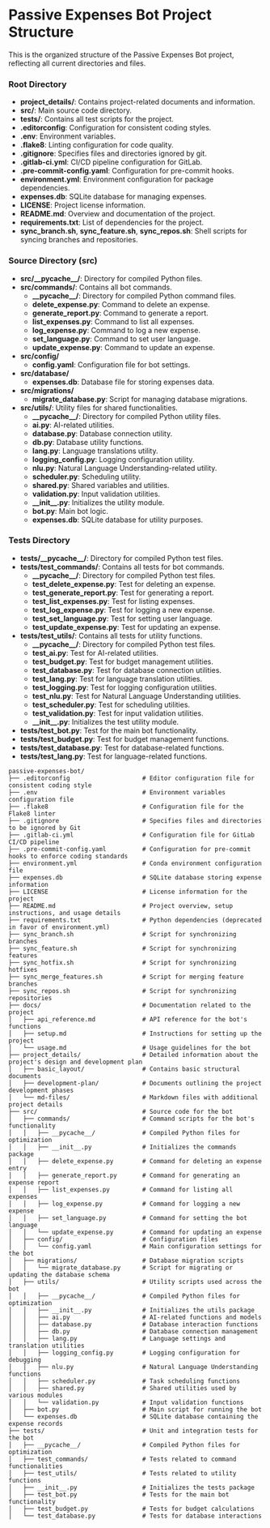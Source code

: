 # Passive Expenses Bot Project Structure

This is the organized structure of the Passive Expenses Bot project, reflecting all current directories and files.

### Root Directory
- **project_details/**: Contains project-related documents and information.
- **src/**: Main source code directory.
- **tests/**: Contains all test scripts for the project.
- **.editorconfig**: Configuration for consistent coding styles.
- **.env**: Environment variables.
- **.flake8**: Linting configuration for code quality.
- **.gitignore**: Specifies files and directories ignored by git.
- **.gitlab-ci.yml**: CI/CD pipeline configuration for GitLab.
- **.pre-commit-config.yaml**: Configuration for pre-commit hooks.
- **environment.yml**: Environment configuration for package dependencies.
- **expenses.db**: SQLite database for managing expenses.
- **LICENSE**: Project license information.
- **README.md**: Overview and documentation of the project.
- **requirements.txt**: List of dependencies for the project.
- **sync_branch.sh**, **sync_feature.sh**, **sync_repos.sh**: Shell scripts for syncing branches and repositories.

### Source Directory (src)
- **src/\_\_pycache\_\_/**: Directory for compiled Python files.
- **src/commands/**: Contains all bot commands.
  - **\_\_pycache\_\_/**: Directory for compiled Python command files.
  - **delete_expense.py**: Command to delete an expense.
  - **generate_report.py**: Command to generate a report.
  - **list_expenses.py**: Command to list all expenses.
  - **log_expense.py**: Command to log a new expense.
  - **set_language.py**: Command to set user language.
  - **update_expense.py**: Command to update an expense.
- **src/config/**
  - **config.yaml**: Configuration file for bot settings.
- **src/database/**
  - **expenses.db**: Database file for storing expenses data.
- **src/migrations/**
  - **migrate_database.py**: Script for managing database migrations.
- **src/utils/**: Utility files for shared functionalities.
  - **\_\_pycache\_\_/**: Directory for compiled Python utility files.
  - **ai.py**: AI-related utilities.
  - **database.py**: Database connection utility.
  - **db.py**: Database utility functions.
  - **lang.py**: Language translations utility.
  - **logging_config.py**: Logging configuration utility.
  - **nlu.py**: Natural Language Understanding-related utility.
  - **scheduler.py**: Scheduling utility.
  - **shared.py**: Shared variables and utilities.
  - **validation.py**: Input validation utilities.
  - **\_\_init\_\_.py**: Initializes the utility module.
  - **bot.py**: Main bot logic.
  - **expenses.db**: SQLite database for utility purposes.

### Tests Directory
- **tests/\_\_pycache\_\_/**: Directory for compiled Python test files.
- **tests/test_commands/**: Contains all tests for bot commands.
  - **\_\_pycache\_\_/**: Directory for compiled Python test files.
  - **test_delete_expense.py**: Test for deleting an expense.
  - **test_generate_report.py**: Test for generating a report.
  - **test_list_expenses.py**: Test for listing expenses.
  - **test_log_expense.py**: Test for logging a new expense.
  - **test_set_language.py**: Test for setting user language.
  - **test_update_expense.py**: Test for updating an expense.
- **tests/test_utils/**: Contains all tests for utility functions.
  - **\_\_pycache\_\_/**: Directory for compiled Python test files.
  - **test_ai.py**: Test for AI-related utilities.
  - **test_budget.py**: Test for budget management utilities.
  - **test_database.py**: Test for database connection utilities.
  - **test_lang.py**: Test for language translation utilities.
  - **test_logging.py**: Test for logging configuration utilities.
  - **test_nlu.py**: Test for Natural Language Understanding utilities.
  - **test_scheduler.py**: Test for scheduling utilities.
  - **test_validation.py**: Test for input validation utilities.
  - **\_\_init\_\_.py**: Initializes the test utility module.
- **tests/test_bot.py**: Test for the main bot functionality.
- **tests/test_budget.py**: Test for budget management functions.
- **tests/test_database.py**: Test for database-related functions.
- **tests/test_lang.py**: Test for language-related functions.



```
passive-expenses-bot/
├── .editorconfig                    # Editor configuration file for consistent coding style
├── .env                             # Environment variables configuration file
├── .flake8                          # Configuration file for the Flake8 linter
├── .gitignore                       # Specifies files and directories to be ignored by Git
├── .gitlab-ci.yml                   # Configuration file for GitLab CI/CD pipeline
├── .pre-commit-config.yaml          # Configuration for pre-commit hooks to enforce coding standards
├── environment.yml                  # Conda environment configuration file
├── expenses.db                      # SQLite database storing expense information
├── LICENSE                          # License information for the project
├── README.md                        # Project overview, setup instructions, and usage details
├── requirements.txt                 # Python dependencies (deprecated in favor of environment.yml)
├── sync_branch.sh                   # Script for synchronizing branches
├── sync_feature.sh                  # Script for synchronizing features
├── sync_hotfix.sh                   # Script for synchronizing hotfixes
├── sync_merge_features.sh           # Script for merging feature branches
├── sync_repos.sh                    # Script for synchronizing repositories
├── docs/                            # Documentation related to the project
│   ├── api_reference.md             # API reference for the bot's functions
│   ├── setup.md                     # Instructions for setting up the project
│   └── usage.md                     # Usage guidelines for the bot
├── project_details/                 # Detailed information about the project's design and development plan
│   ├── basic_layout/                # Contains basic structural documents
│   ├── development-plan/            # Documents outlining the project development phases
│   └── md-files/                    # Markdown files with additional project details
├── src/                             # Source code for the bot
│   ├── commands/                    # Command scripts for the bot's functionality
│   │   ├── __pycache__/             # Compiled Python files for optimization
│   │   ├── __init__.py              # Initializes the commands package
│   │   ├── delete_expense.py        # Command for deleting an expense entry
│   │   ├── generate_report.py       # Command for generating an expense report
│   │   ├── list_expenses.py         # Command for listing all expenses
│   │   ├── log_expense.py           # Command for logging a new expense
│   │   ├── set_language.py          # Command for setting the bot language
│   │   └── update_expense.py        # Command for updating an expense
│   ├── config/                      # Configuration files
│   │   └── config.yaml              # Main configuration settings for the bot
│   ├── migrations/                  # Database migration scripts
│   │   └── migrate_database.py      # Script for migrating or updating the database schema
│   ├── utils/                       # Utility scripts used across the bot
│   │   ├── __pycache__/             # Compiled Python files for optimization
│   │   ├── __init__.py              # Initializes the utils package
│   │   ├── ai.py                    # AI-related functions and models
│   │   ├── database.py              # Database interaction functions
│   │   ├── db.py                    # Database connection management
│   │   ├── lang.py                  # Language settings and translation utilities
│   │   ├── logging_config.py        # Logging configuration for debugging
│   │   ├── nlu.py                   # Natural Language Understanding functions
│   │   ├── scheduler.py             # Task scheduling functions
│   │   ├── shared.py                # Shared utilities used by various modules
│   │   └── validation.py            # Input validation functions
│   ├── bot.py                       # Main script for running the bot
│   └── expenses.db                  # SQLite database containing the expense records
├── tests/                           # Unit and integration tests for the bot
│   ├── __pycache__/                 # Compiled Python files for optimization
│   ├── test_commands/               # Tests related to command functionalities
│   ├── test_utils/                  # Tests related to utility functions
│   ├── __init__.py                  # Initializes the tests package
│   ├── test_bot.py                  # Tests for the main bot functionality
│   ├── test_budget.py               # Tests for budget calculations
│   └── test_database.py             # Tests for database interactions

```